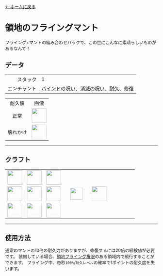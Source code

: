 [← ホームに戻る](../)
# 領地のフライングマント
フライング+マントの組み合わせパックで、この世にこんなに素晴らしいものがあるなんて！

## データ
<table>
    <tr><td align="end">スタック</td><td>1</td></tr>
    <tr><td align="end">エンチャント</td><td><a href="https://minecraft.fandom.com/zh/wiki/バインドの呪い">バインドの呪い</a>、<a href="https://minecraft.fandom.com/zh/wiki/消滅の呪い">消滅の呪い</a>、<a href="https://minecraft.fandom.com/zh/wiki/耐久">耐久</a>、<a href="https://minecraft.fandom.com/zh/wiki/修復">修復</a></td></tr>
</table>
<table>
    <tr><td align="center">耐久値</td><td align="center">画像</td></tr>
    <tr><td align="center">正常</td><td><img src="https://i.imgur.com/sMykckD.png" height="48"/></td></tr>
    <tr><td align="center">壊れかけ</td><td><img src="https://i.imgur.com/eKWcQ5V.png" height="48"/></td></tr>
</table>

---

## クラフト
<table>
    <tr><td><img src="https://i.imgur.com/wl43BjZ.png" width="48"/></td><td><img src="https://i.imgur.com/IWZz8YM.png" width="48"/></td><td><img src="https://i.imgur.com/wl43BjZ.png" width="48"/></td><td colspan="3"></td></tr>
    <tr><td><img src="https://i.imgur.com/wl43BjZ.png" width="48"/></td><td><img src="https://i.imgur.com/E4LgClR.png" width="48"/></td><td><img src="https://i.imgur.com/wl43BjZ.png" width="48"/></td><td width="70" align="center"><img src="https://i.imgur.com/VE0KqIE.png" width="40"/></td><td><img src="https://i.imgur.com/sMykckD.png" width="48"/></td><td width="70"></td></tr>
    <tr><td><img src="https://i.imgur.com/wl43BjZ.png" width="48"/></td><td><img src="https://i.imgur.com/wl43BjZ.png" width="48"/></td><td><img src="https://i.imgur.com/wl43BjZ.png" width="48"/></td><td colspan="3"></td></tr>
</table>

---

## 使用方法
通常のマントの10倍の耐久力がありますが、修復するには20倍の経験値が必要です。
装備している場合、[領地フライング権限](land_book.md#y-飛行)のある領域内で飛行することができます。
フライング中、毎秒`100%`/`耐久レベル`の確率で1ポイントの耐久度を失います。
